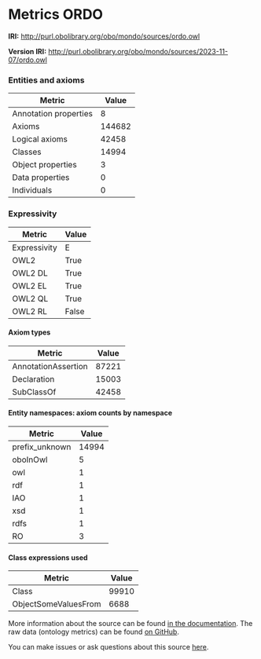 # Metrics ORDO

**IRI:** http://purl.obolibrary.org/obo/mondo/sources/ordo.owl

**Version IRI:** http://purl.obolibrary.org/obo/mondo/sources/2023-11-07/ordo.owl

### Entities and axioms

| Metric | Value |
| ------ | ----- |
| Annotation properties | 8 |
| Axioms | 144682 |
| Logical axioms | 42458 |
| Classes | 14994 |
| Object properties | 3 |
| Data properties | 0 |
| Individuals | 0 |


### Expressivity

| Metric | Value |
| ------ | ----- |
| Expressivity | E |
| OWL2 | True |
| OWL2 DL | True |
| OWL2 EL | True |
| OWL2 QL | True |
| OWL2 RL | False |

#### Axiom types

| Metric | Value |
| ------ | ----- |
| AnnotationAssertion | 87221 |
| Declaration | 15003 |
| SubClassOf | 42458 |


#### Entity namespaces: axiom counts by namespace

| Metric | Value |
| ------ | ----- |
| prefix_unknown | 14994 |
| oboInOwl | 5 |
| owl | 1 |
| rdf | 1 |
| IAO | 1 |
| xsd | 1 |
| rdfs | 1 |
| RO | 3 |


#### Class expressions used

| Metric | Value |
| ------ | ----- |
| Class | 99910 |
| ObjectSomeValuesFrom | 6688 |


More information about the source can be found [in the documentation](../sources.md). The raw data (ontology metrics) can be found [on GitHub](https://github.com/monarch-initiative/mondo-ingest/tree/main/src/ontology/metadata).

You can make issues or ask questions about this source [here](https://github.com/monarch-initiative/mondo-ingest/issues).

